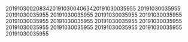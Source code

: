 201910300208342019103004063420191030035955
20191030035955
20191030035955
20191030035955
20191030035955
20191030035955
20191030035955
20191030035955
20191030035955
20191030035955
20191030035955
20191030035955
20191030035955
20191030035955
20191030035955
